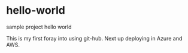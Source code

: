 # hello-world
sample project hello world

This is my first foray into using git-hub.  Next up deploying in Azure and AWS. 
